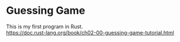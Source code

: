 # Guessing Game
This is my first program in Rust.  
https://doc.rust-lang.org/book/ch02-00-guessing-game-tutorial.html
